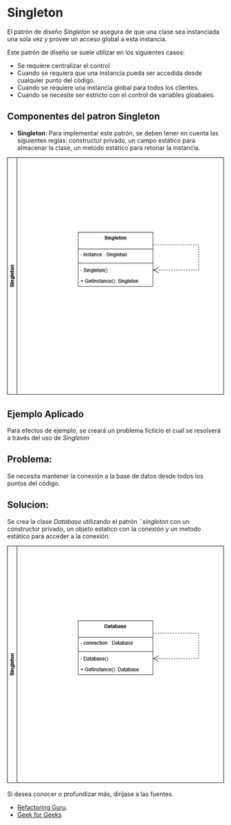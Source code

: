 # Singleton

El patrón de diseño *Singleton* se asegura de que una clase sea instanciada una sola vez y provee un acceso global a esta instancia.

Este patrón de diseño se suele utilizar en los siguientes casos:
- Se requiere centralizar el control 
- Cuando se requiera que una instancia pueda ser accedida desde cualquier punto del código.
- Cuando se requiere una instancia global para todos los clientes.
- Cuando se necesite ser estricto con el control de variables gloabales.

## Componentes del patron **Singleton**

- **Singleton**: Para implementar este patrón, se deben tener en cuenta las siguientes reglas: constructur privado, un campo estático para almacenar la clase, un metodo estático para retonar la instancia.

![singleton_components](resources/singleton_components.drawio.png)

## Ejemplo Aplicado

Para efectos de ejemplo, se creará un problema ficticio el cual se resolverá a través del uso de *Singleton*

## Problema:

Se necesita mantener la conexión a la base de datos desde todos los puntos del código.

## Solucion:

Se crea la clase *Database* utilizando el patrón *¨singleton* con un constructor privado, un objeto estatico con la conexión y un metodo estático para acceder a la conexión.

![arq_singleton](resources/arq_singleton.drawio.png)

Si desea conocer o profundizar más, dirijase a las fuentes

- [Refactoring Guru](https://refactoring.guru/design-patterns/singleton).
- [Geek for Geeks](https://www.geekforgeeks.org/system-design/singleton-design-pattern)